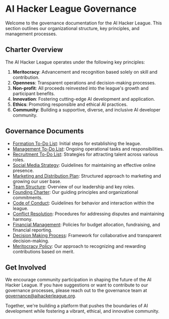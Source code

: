 # AI Hacker League Governance

Welcome to the governance documentation for the AI Hacker League. This section outlines our organizational structure, key principles, and management processes.

## Charter Overview

The AI Hacker League operates under the following key principles:

1. **Meritocracy**: Advancement and recognition based solely on skill and contribution.
2. **Openness**: Transparent operations and decision-making processes.
3. **Non-profit**: All proceeds reinvested into the league's growth and participant benefits.
4. **Innovation**: Fostering cutting-edge AI development and application.
5. **Ethics**: Promoting responsible and ethical AI practices.
6. **Community**: Building a supportive, diverse, and inclusive AI developer community.

## Governance Documents

- [Formation To-Do List](01_formation.md): Initial steps for establishing the league.
- [Management To-Do List](02_management.md): Ongoing operational tasks and responsibilities.
- [Recruitment To-Do List](03_recruitment.md): Strategies for attracting talent across various roles.
- [Social Media Strategy](04_social_media.md): Guidelines for maintaining an effective online presence.
- [Marketing and Distribution Plan](05_marketing_distribution.md): Structured approach to marketing and growing our user base.
- [Team Structure](team.md): Overview of our leadership and key roles.
- [Founding Charter](charter.md): Our guiding principles and organizational commitments.
- [Code of Conduct](code_of_conduct.md): Guidelines for behavior and interaction within the league.
- [Conflict Resolution](conflict_resolution.md): Procedures for addressing disputes and maintaining harmony.
- [Financial Management](financial_management.md): Policies for budget allocation, fundraising, and financial reporting.
- [Decision Making Process](decision_making.md): Framework for collaborative and transparent decision-making.
- [Meritocracy Policy](meritocracy.md): Our approach to recognizing and rewarding contributions based on merit.

## Get Involved

We encourage community participation in shaping the future of the AI Hacker League. If you have suggestions or want to contribute to our governance processes, please reach out to the governance team at governance@aihackerleague.org.

Together, we're building a platform that pushes the boundaries of AI development while fostering a vibrant, ethical, and innovative community.
